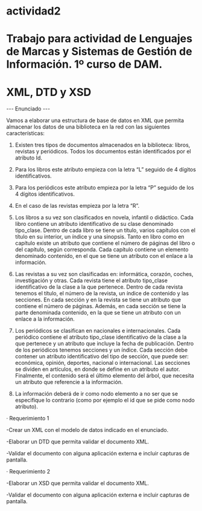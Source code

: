 # actividad2

# Trabajo para actividad de Lenguajes de Marcas y Sistemas de Gestión de Información. 1º curso de DAM.

# XML, DTD y XSD

--- Enunciado ---

Vamos a elaborar una estructura de base de datos en XML que permita almacenar los datos de una biblioteca en la red con las siguientes características:

1. Existen tres tipos de documentos almacenados en la biblioteca: libros, revistas y periódicos. Todos los documentos están identificados por el atributo Id.

2. Para los libros este atributo empieza con la letra “L” seguido de 4 dígitos identificativos.

3. Para los periódicos este atributo empieza por la letra “P” seguido de los 4 dígitos identificativos.

4. En el caso de las revistas empieza por la letra “R”.

5. Los libros a su vez son clasificados en novela, infantil o didáctico. Cada libro contiene un atributo identificativo de su clase denominado tipo_clase. Dentro de cada libro se tiene un título, varios capítulos con el título en su interior, un índice y una sinopsis. Tanto en libro como en capítulo existe un atributo que contiene el número de páginas del libro o del capítulo, según corresponda. Cada capítulo contiene un elemento denominado contenido, en el que se tiene un atributo con el enlace a la información.

6. Las revistas a su vez son clasificadas en: informática, corazón, coches, investigación y otras. Cada revista tiene el atributo tipo_clase identificativo de la clase a la que pertenece. Dentro de cada revista tenemos el título, el número de la revista, un índice de contenido y las secciones. En cada sección y en la revista se tiene un atributo que contiene el número de páginas. Además, en cada sección se tiene la parte denominada contenido, en la que se tiene un atributo con un enlace a la información.

7. Los periódicos se clasifican en nacionales e internacionales. Cada periódico contiene el atributo tipo_clase identificativo de la clase a la que pertenece y un atributo que incluye la fecha de publicación. Dentro de los periódicos tenemos secciones y un índice. Cada sección debe contener un atributo identificativo del tipo de sección, que puede ser: económica, opinión, deportes, nacional o internacional. Las secciones se dividen en artículos, en donde se define en un atributo el autor. Finalmente, el contenido será el último elemento del árbol, que necesita un atributo que referencie a la información.

8. La información deberá de ir como nodo elemento a no ser que se especifique lo contrario (como por ejemplo el id que se pide como nodo atributo).

· Requerimiento 1

-Crear un XML con el modelo de datos indicado en el enunciado.

-Elaborar un DTD que permita validar el documento XML.

-Validar el documento con alguna aplicación externa e incluir capturas de pantalla.

· Requerimiento 2

-Elaborar un XSD que permita validar el documento XML.

-Validar el documento con alguna aplicación externa e incluir capturas de pantalla.
